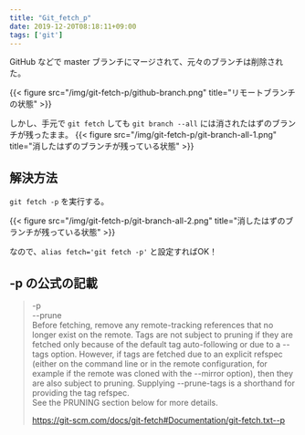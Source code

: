 ```yaml
---
title: "Git_fetch_p"
date: 2019-12-20T08:18:11+09:00
tags: ['git']
---
```


GitHub などで master ブランチにマージされて、元々のブランチは削除された。

{{< figure src="/img/git-fetch-p/github-branch.png" title="リモートブランチの状態" >}}

しかし、手元で `git fetch` しても `git branch --all` には消されたはずのブランチが残ったまま。
{{< figure src="/img/git-fetch-p/git-branch-all-1.png" title="消したはずのブランチが残っている状態" >}}

## 解決方法
`git fetch -p` を実行する。

{{< figure src="/img/git-fetch-p/git-branch-all-2.png" title="消したはずのブランチが残っている状態" >}}

なので、`alias fetch='git fetch -p'` と設定すればOK！

## -p の公式の記載
> -p  
> --prune  
>     Before fetching, remove any remote-tracking references that no longer exist on the remote. Tags are not subject to pruning if they are fetched only because of the default tag auto-following or due to a --tags option. However, if tags are fetched due to an explicit refspec (either on the command line or in the remote configuration, for example if the remote was cloned with the --mirror option), then they are also subject to pruning. Supplying --prune-tags is a shorthand for providing the tag refspec.  
>     See the PRUNING section below for more details.  
>
> https://git-scm.com/docs/git-fetch#Documentation/git-fetch.txt--p
